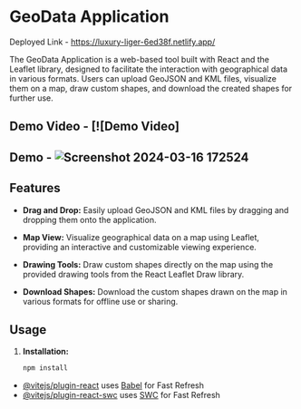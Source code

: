 # GeoData Application   
Deployed Link - https://luxury-liger-6ed38f.netlify.app/

The GeoData Application is a web-based tool built with React and the Leaflet library, designed to facilitate the interaction with geographical data in various formats. Users can upload GeoJSON and KML files, visualize them on a map, draw custom shapes, and download the created shapes for further use.
## Demo Video - [![Demo Video]

## Demo - ![Screenshot 2024-03-16 172524](https://github.com/VishvendraTomar/Geo-Data-App/assets/95501800/9af166b2-7194-4c88-8f95-9e4f6559e608)
## Features

- **Drag and Drop:** Easily upload GeoJSON and KML files by dragging and dropping them onto the application.
  
- **Map View:** Visualize geographical data on a map using Leaflet, providing an interactive and customizable viewing experience.
  
- **Drawing Tools:** Draw custom shapes directly on the map using the provided drawing tools from the React Leaflet Draw library.

- **Download Shapes:** Download the custom shapes drawn on the map in various formats for offline use or sharing.

## Usage

1. **Installation:**
   
   ```bash
   npm install


- [@vitejs/plugin-react](https://github.com/vitejs/vite-plugin-react/blob/main/packages/plugin-react/README.md) uses [Babel](https://babeljs.io/) for Fast Refresh
- [@vitejs/plugin-react-swc](https://github.com/vitejs/vite-plugin-react-swc) uses [SWC](https://swc.rs/) for Fast Refresh

